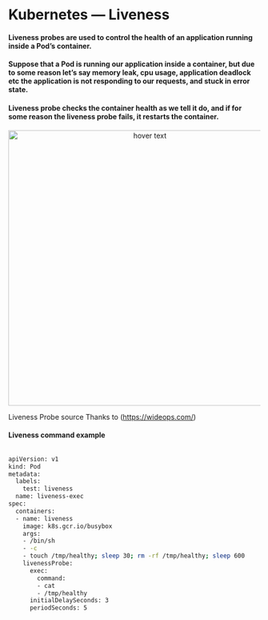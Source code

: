 # Kubernetes — Liveness

#### Liveness probes are used to control the health of an application running inside a Pod’s container. 

#### Suppose that a Pod is running our application inside a container, but due to some reason let’s say memory leak, cpu usage, application deadlock etc the application is not responding to our requests, and stuck in error state.

#### Liveness probe checks the container health as we tell it do, and if for some reason the liveness probe fails, it restarts the container.


<p align="center">
  <img src="https://miro.medium.com/max/875/0*U8l_OiseiAaGJ_6n.gif" width="550" title="hover text">
</p>

Liveness Probe source Thanks to (https://wideops.com/)

#### Liveness command example 
```sh 

apiVersion: v1
kind: Pod
metadata:
  labels:
    test: liveness
  name: liveness-exec
spec:
  containers:
  - name: liveness
    image: k8s.gcr.io/busybox
    args:
    - /bin/sh
    - -c
    - touch /tmp/healthy; sleep 30; rm -rf /tmp/healthy; sleep 600
    livenessProbe:
      exec:
        command:
        - cat
        - /tmp/healthy
      initialDelaySeconds: 3
      periodSeconds: 5


```
